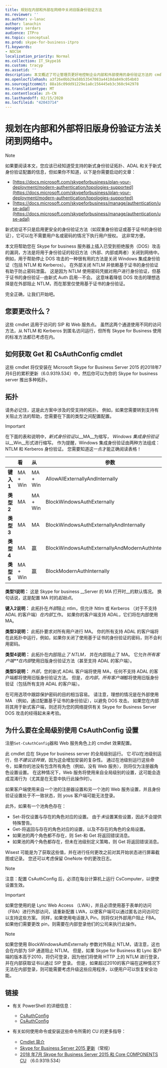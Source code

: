 ```yaml
---
title: 规划在内部和外部在网络中关闭旧版身份验证方法
ms.reviewer: ''
ms.author: v-lanac
author: lanachin
manager: serdars
audience: ITPro
ms.topic: conceptual
ms.prod: skype-for-business-itpro
f1.keywords:
- NOCSH
localization_priority: Normal
ms.collection: IT_Skype16
ms.custom: tracyp
ms.assetid: ''
description: 本文概述了可让管理员更好地控制企业内部和外部使用的身份验证方法的 cmdlet。 管理员可以在内部或外部在其网络中打开或关闭身份验证方法。
ms.openlocfilehash: a3f26e0bb29a58b53547083a4410da849c054b03
ms.sourcegitcommit: 88a16c09dd91229e1a8c156445eb3c360c942978
ms.translationtype: MT
ms.contentlocale: zh-CN
ms.lasthandoff: 02/15/2020
ms.locfileid: "42043714"
---
```

# <a name="planning-to-turn-off-legacy-authentication-methods-internally-and-externally-to-your-network"></a>规划在内部和外部将旧版身份验证方法关闭到网络中。

> [!NOTE]
> 如果要阅读本文，您应该已经知道受支持的新式身份验证拓扑、ADAL 和关于新式身份验证配置的信息，但如果你不知道，以下是你需要启动的文章： 
>  + [https://docs.microsoft.com/skypeforbusiness/plan-your-deployment/modern-authentication/topologies-supported](https://docs.microsoft.com/skypeforbusiness/plan-your-deployment/modern-authentication/topologies-supported)
>  + [https://docs.microsoft.com/skypeforbusiness/manage/authentication/use-adal](https://docs.microsoft.com/skypeforbusiness/manage/authentication/use-adal)
  
新式验证不只是启用更安全的身份验证方法（如双重身份验证或基于证书的身份验证），它可以在不需要用户名或密码的情况下执行用户授权。 这非常方便。

本文将帮助您在 Skype for business 服务器上插入已受到拒绝服务（DOS）攻击的漏洞，方法是将用于身份验证的较旧方法（外部、内部或两者）关闭到网络中。 例如，用于帮助停止 DOS 攻击的一种很有用的方法是关闭 Windows 集成身份验证（包括 NTLM 和 Kerberos）。 在外部关闭 NTLM 并依赖基于证书的身份验证有助于防止密码泄露。 这是因为 NTLM 使用密码凭据对用户进行身份验证，但基于证书的身份验证--由新式 Auth 启用--不会。 这意味着降低 DOS 攻击的理想选择是在外部阻止 NTLM，而在那里仅使用基于证书的身份验证。

完全正确，让我们开始吧。

## <a name="what-would-you-be-changing"></a>您要更改什么？ 

这些 cmdlet 适用于访问的 SIP 和 Web 服务点。 虽然这两个通道使用不同的访问方法，从 NTLM 和 Kerberos 到匿名访问运行，但所有 Skype for Business 使用的标准方法都已考虑在内。

## <a name="how-to-get-the-get--and-set-csauthconfig-cmdlets"></a>如何获取 Get 和 CsAuthConfig cmdlet

这些 cmdlet 将仅安装在 Microsoft Skype for Business Server 2015 的2018年7月6日的累积更新（6.0.9319.534）中，然后你可以为你的 Skype for business server 推出多种拓扑。

## <a name="topologies"></a>拓扑

请务必记住，这是此方案中涉及的受支持的拓扑。 例如，如果您需要转到支持有关阻止方法的帮助，您需要在下面的类型之间配置配置。 

> [!IMPORTANT]
> 在下面的表和说明中，*新式身份验证*以__MA__为缩写， *Windows 集成身份验证*以__Win__形式进行缩写。 作为提醒，Windows 集成身份验证由两种方法组成： NTLM 和 Kerberos 身份验证。 您需要知道这一点才能正确阅读表格！


|       |看  |从  |参数  |
|---------|:---------|:---------|---------|
|__键入1__   |  MA + Win       | MA + Win         |  AllowAllExternallyAndInternally       |
|__类型2__   |  MA       | MA + Win         | BlockWindowsAuthExternally        |
|__类型3__   |  MA       | MA        | BlockWindowsAuthExternallyAndInternally        |
|__类型4__   |  MA       | 赢        | BlockWindowsAuthExternallyAndModernAuthInternally    |
|__类型5__   |  MA + Win       | 赢        | BlockModernAuthInternally         |

__类型1说明：__ 这是 Skype for business __Server 的 MA 打开时__的默认情况。 换句话说，这是配置 MA 时的*起始点*。

__键入2说明：__ 此拓扑在*外部*阻止 ntlm，但允许 Ntlm 或 Kerberos （对于不支持 ADAL 的客户端）*在内部*工作。 如果你的客户端支持 ADAL，它们将在内部使用 MA。

__类型3说明：__ 此拓扑要求对所有用户进行 MA。 你的所有支持 ADAL 的客户端将在此拓扑中运行，例如，如果你关闭了使用基于证书的身份验证的密码，则不会利用密码。

__类型4说明：__ 此拓扑在内部阻止*了 NTLM，* 并在内部阻止了 MA。 它允许*所有客户端**在内部*使用旧版身份验证方法（甚至支持 ADAL 的客户端）。

__类型5说明：__ *外部*，您的新式 ADAL 客户端将使用 MA，任何不支持 ADAL 的客户端都将使用旧版身份验证方法。 但是，*在内部*，*所有客户端*都将使用旧版身份验证（包括所有支持 ADAL 的客户端）。

在可用选项中跟踪保护密码的目的相当容易。 请注意，理想的情况是在外部使用 MA （例如，通过配置基于证书的身份验证），以避免 DOS 攻击。 如果您在内部将其用于新式客户端，则还将为您的网络提供有关 Skype for Business Server DOS 攻击的经得起未来考验。

## <a name="why-to-use-set-csauthconfig-at-the-global-level"></a>为什么要在全局级别使用 CsAuthConfig 设置

注册`Set-CsAuthConfig`器和 Web 服务角色上的 cmdlet 效果配置。

此 cmdlet 应在 Skype for business server 的全局级别运行。 它*可以*在池级别运行，但*不建议这样做*，因为这会增加安装的复杂性。 通过在池级别运行这些命令，如果你的池没有包含所有角色（例如，没有 Web 服务），则将仅为注册器角色设置设置。 在这种情况下，Web 服务将使用来自全局级别的设置，这可能会造成混淆行为（尤其是在无意中执行此操作时）。

如果客户端使用来自一个池的注册器设置和另一个池的 Web 服务设置，并且身份验证设置处于不一致状态，则 yous 客户端可能无法登录。

此外，如果有一个池角色存在： 
* Set-将仅设置与存在的角色对应的设置。 由于*未*设置某些设置，因此不会提供特殊警告。 
* Get-将返回与存在的角色对应的设置，以及不存在的角色的全局设置。
* 如果池的两个角色都不存在，则 Set-和 Get 将返回错误消息。
* 如果池的两个角色都存在，但未在池级别定义策略，则 Get 将返回错误消息。

Wisest 可能是为了获取这些值，并在进行任何更改之前对其开始状态进行屏幕截图或记录。 您还可以考虑保留 OneNote 中的更改日志。

> [!NOTE]
> 
> 注意：配置 CsAuthConfig 后，必须在每台计算机上运行 CsComputer，以便使设置生效。

> [!IMPORTANT]
> 如果您使用的是 Lync Web Access （LWA），并且必须使用基于表单的访问（FBA）进行外部访问，请重新配置 LWA，以便客户端可以通过匿名访问访问它以支持这些方案。 同样，如果使用电话拨入 Pin，则将仅对外部用户阻止 FBA。 如果他们需要更改 pin，则需要在内部登录他们的公司来执行此操作。

> [!NOTE]
> 
> 如果您使用 BlockWindowsAuthExternally 参数对外阻止 NTLM，请注意，这也会在内部为 SIP 通道阻止 NTLM。 但是，如果 Skype for Business 和 Lync 客户端的版本高于2010，将仍可登录，因为他们将使用 HTTP 上的 NTLM 进行登录，并在内部获取证书以通过 SIP 登录。 但是，如果超过2010的客户端在这种情况下无法在内部登录，则可能需要考虑升级这些应用程序，以便用户可以恢复安全功能。


## <a name="links"></a>链接 
- 有关 PowerShell 的详细信息：
    -  [CsAuthConfig](https://docs.microsoft.com/powershell/module/skype/get-csauthconfig?view=skype-ps)
    -  [CsAuthConfig](https://docs.microsoft.com/powershell/module/skype/set-csauthconfig?view=skype-ps)

- 有关如何使用命令或安装这些命令所需的 CU 的更多指导：
    - [Cmdlet 简介](https://support.microsoft.com/help/4346673/new-cmdlets-to-manage-skype-for-business-server-2015-authentication)
    - [Skype for Business Server 2015 更新](https://support.microsoft.com/help/3061064/updates-for-skype-for-business-server-2015)（常规）
    - [2018 年7月 Skype for Business Server 2015 和 Core COMPONENTS CU](https://support.microsoft.com/help/4340903/july-2018-cumulative-update-6-0-9319-534-for-skype-for-business-server) （6.0.9319.534）


 
